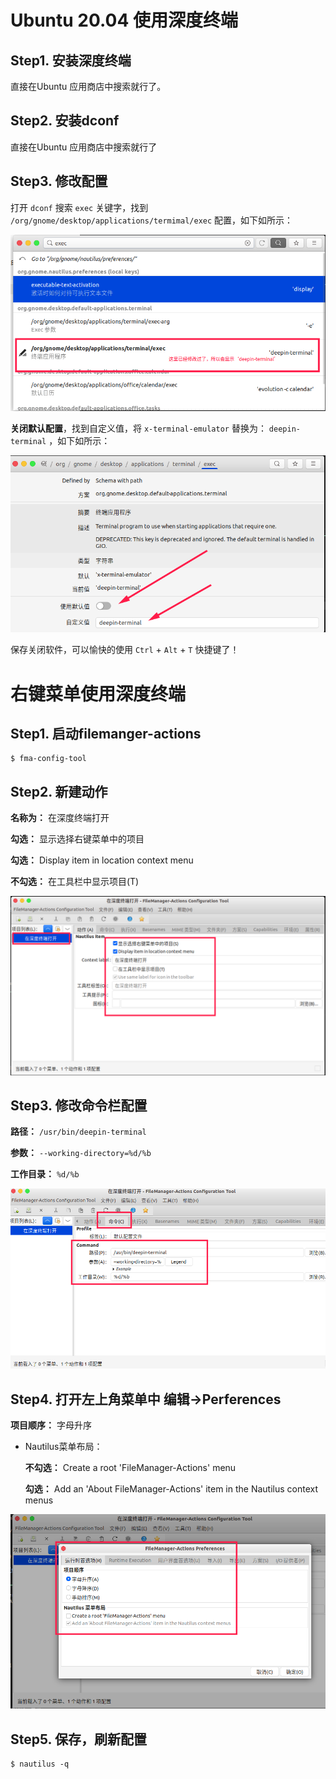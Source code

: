 # Ubuntu 20.04 使用深度终端

## Step1. 安装深度终端

直接在Ubuntu 应用商店中搜索就行了。

## Step2. 安装dconf

直接在Ubuntu 应用商店中搜索就行了

## Step3. 修改配置

打开 `dconf` 搜索 `exec` 关键字，找到 `/org/gnome/desktop/applications/termimal/exec` 配置，如下如所示：

![dconf搜索exec](assets/images/dconf搜索exec.png)

**关闭默认配置**，找到自定义值，将 `x-terminal-emulator` 替换为： `deepin-terminal` ，如下如所示：

![dconf修改默认终端为深度终端](assets/images/dconf修改默认终端为深度终端.png)

保存关闭软件，可以愉快的使用 `Ctrl` + `Alt` + `T` 快捷键了！

# 右键菜单使用深度终端

## Step1. 启动filemanger-actions

``` shell
$ fma-config-tool
```

## Step2. 新建动作

**名称为：** 在深度终端打开

**勾选：** 显示选择右键菜单中的项目

**勾选：** Display item in location context menu

**不勾选：** 在工具栏中显示项目(T)

![fma-config-tool新建动作-在深度终端打开](assets/images/fma-config-tool新建动作-在深度终端打开.png)

## Step3. 修改命令栏配置

**路径：** `/usr/bin/deepin-terminal`

**参数：** `--working-directory=%d/%b`

**工作目录：** `%d/%b`

![fma-config-tool修改命令-在深度终端打开](assets/images/fma-config-tool修改命令-在深度终端打开.png)

## Step4. 打开左上角菜单中 编辑->Perferences

**项目顺序：** 字母升序

* Nautilus菜单布局：

	**不勾选：** Create a root 'FileManager-Actions' menu

	**勾选：** Add an 'About FileManager-Actions' item in the Nautilus context menus

![fma-config-tool修改首选项-在深度终端打开](assets/images/fma-config-tool修改首选项-在深度终端打开.png)

## Step5. 保存，刷新配置

``` shell
$ nautilus -q
```
